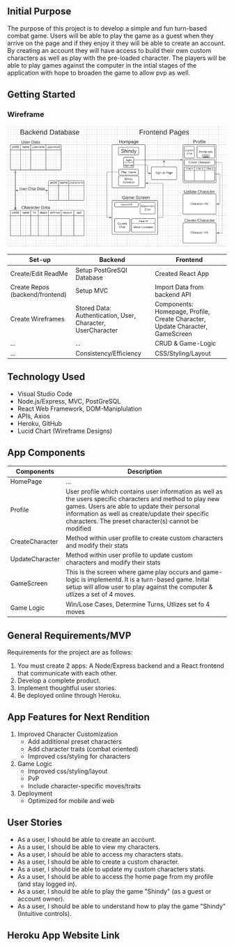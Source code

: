 ## Initial Purpose
The purpose of this project is to develop a simple and fun turn-based combat game. Users will be able to play the game as a guest when they arrive on the page and if they enjoy it they will be able to create an account. By creating an account they will have access to build their own custom characters as well as play with the pre-loaded character. The players will be able to play games against the computer in the intial stages of the application with hope to broaden the game to allow pvp as well.

## Getting Started
### Wireframe
![Wireframe](public/Wireframes.png)
<!-- WireFrame Link: https://lucid.app/lucidchart/d710dfb3-2dae-41c6-b038-c00fec8383a6/edit?beaconFlowId=CC9809F839227E5B&page=0_0#?folder_id=home&browser=icon -->

|**Set-up**|**Backend**|**Frontend**|
|--------|----------|--------|
|Create/Edit ReadMe|Setup PostGreSQl Database|Created React App|
|Create Repos (backend/frontend)|Setup MVC|Import Data from backend API|
|Create Wireframes|Stored Data: Authentication, User, Character, UserCharacter|Components: Homepage, Profile, Create Character, Update Character, GameScreen|
|...|...|CRUD & Game-Logic|
|...|Consistency/Efficiency|CSS/Styling/Layout|

## Technology Used
* Visual Studio Code
* Node.js/Express, MVC, PostGreSQL
* React Web Framework, DOM-Maniplulation 
* APIs, Axios
* Heroku, GitHub
* Lucid Chart (Wireframe Designs)

## App Components

|**Components**|**Description**|
|--------------|---------------|
|HomePage|...|
|Profile|User profile which contains user information as well as the users specific characters and method to play new games. Users are able to update their personal information as well as create/update their specific characters. The preset character(s) cannot be modified|
|CreateCharacter|Method within user profile to create custom characters and modify their stats|
|UpdateCharacter|Method within user profile to update custom characters and modify their stats|
|GameScreen|This is the screen where game play occurs and game-logic is implementd. It is a turn-based game. Inital setup will allow user to play against the computer & utlizes a set of 4 moves.|
|Game Logic|Win/Lose Cases, Determine Turns, Utlizes set fo 4 moves|

## General Requirements/MVP
Requirements for the project are as follows:
1. You must create 2 apps: A Node/Express backend and a React frontend that communicate with each other.
2. Develop a complete product.
3. Implement thoughtful user stories.
4. Be deployed online through Heroku.


## App Features for Next Rendition
1. Improved Character Customization
    - Add additional preset characters
    - Add character traits (combat oriented)
    - Improved css/styling for characters
2. Game Logic
    - Improved css/styling/layout
    - PvP
    - Include character-specific moves/traits
3. Deployment
    - Optimized for mobile and web

## User Stories
- As a user, I should be able to create an account.
- As a user, I should be able to view my characters.
- As a user, I should be able to access my characters stats.
- As a user, I should be able to create a custom character.
- As a user, I should be able to update my custom characters stats.
- As a user, I should be able to access the home page from my profile (and stay logged in).
- As a user, I should be able to play the game "Shindy" (as a guest or account owner).
- As a user, I should be able to understand how to play the game "Shindy" (Intuitive controls).

## Heroku App Website Link


